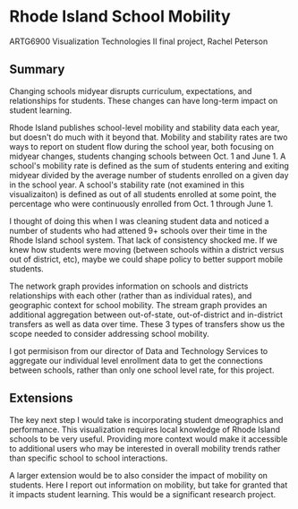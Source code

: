 # Rhode Island School Mobility

ARTG6900 Visualization Technologies II final project, Rachel Peterson



## Summary

Changing schools midyear disrupts curriculum, expectations, and relationships for students. These changes can have long-term impact on student learning.

Rhode Island publishes school-level mobility and stability data each year, but doesn't do much with it beyond that. Mobility and stability rates are two ways to report on student flow during the school year, both focusing on midyear changes, students changing schools between Oct. 1 and June 1. A school's mobility rate is defined as the sum of students entering and exiting midyear divided by the average number of students enrolled on a given day in the school year. A school's stability rate (not examined in this visualizaiton) is defined as out of all students enrolled at some point, the percentage who were continuously enrolled from Oct. 1 through June 1.

I thought of doing this when I was cleaning student data and noticed a number of students who had attened 9+ schools over their time in the Rhode Island school system. That lack of consistency shocked me. If we knew how students were moving (between schools within a district versus out of district, etc), maybe we could shape policy to better support mobile students.

The network graph provides information on schools and districts relationships with each other (rather than as individual rates), and geographic context for school mobility. The stream graph provides an additional aggregation between out-of-state, out-of-district and in-district transfers as well as data over time. These 3 types of transfers show us the scope needed to consider addressing school mobility.

I got permisison from our director of Data and Technology Services to aggregate our individual level enrollment data to get the connections between schools, rather than only one school level rate, for this project.



## Extensions
    
The key next step I would take is incorporating student dmeographics and performance. This visualization requires local knowledge of Rhode Island schools to be very useful. Providing more context would make it accessible to additional users who may be interested in overall mobility trends rather than specific school to school interactions.

A larger extension would be to also consider the impact of mobility on students. Here I report out information on mobility, but take for granted that it impacts student learning. This would be a significant research project. 


